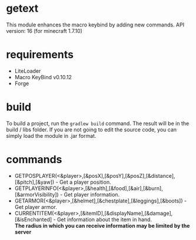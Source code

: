 # getext

This module enhances the macro keybind by adding new commands.
API version: 16 (for minecraft 1.7.10)

# requirements
 * LiteLoader
 * Macro KeyBind v0.10.12
 * Forge

# build
To build a project, run the `gradlew build` command. The result will be in the build / libs folder.
If you are not going to edit the source code, you can simply load the module in .jar format.

# commands
 * GETPOSPLAYER(<&player>,[&posX],[&posY],[&posZ],[&distance],[&pitch],[&yaw]) - Get a player position.
 * GETPLAYERINFO(<&player>,[&health],[&food],[&air],[&burn],[&armorVisibility]) - Get player information.
 * GETARMOR(<&player>,[&helmet],[&chestplate],[&leggings],[&boots]) - Get player armor.
 * CURRENTITEM(<&player>,[&itemID],[&displayName],[&damage],[&isEnchanted] - Get information about the item in hand.<br>
 <b>The radius in which you can receive information may be limited by the server</b>
